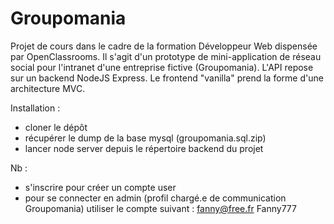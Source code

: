 # Groupomania

Projet de cours dans le cadre de la formation Développeur Web dispensée par OpenClassrooms.
Il s'agit d'un prototype de mini-application de réseau social pour l'intranet d'une entreprise fictive (Groupomania).
L'API repose sur un backend NodeJS Express.
Le frontend "vanilla" prend la forme d'une architecture MVC.

Installation :

- cloner le dépôt
- récupérer le dump de la base mysql (groupomania.sql.zip)
- lancer node server depuis le répertoire backend du projet 

Nb :

- s'inscrire pour créer un compte user
- pour se connecter en admin (profil chargé.e de communication Groupomania) utiliser le compte suivant :
  fanny@free.fr
  Fanny777
  
